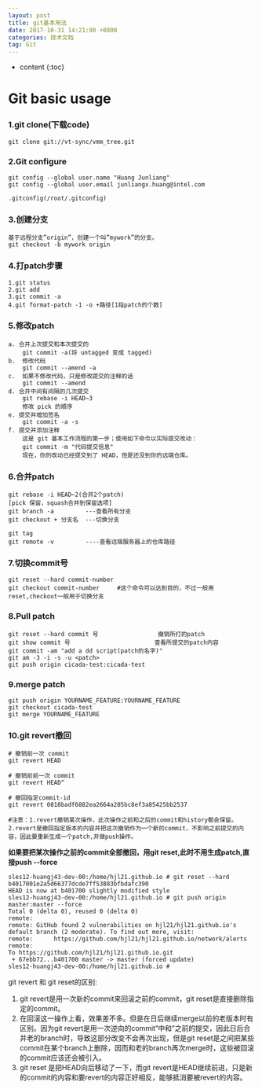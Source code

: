 ```yaml
---
layout: post
title: git基本用法
date: 2017-10-31 14:21:00 +0800
categories: 技术文档
tag: Git
---
```


* content
{:toc}

# Git basic usage

### 1.git clone(下载code)
```shell
git clone git://vt-sync/vmm_tree.git
```

### 2.Git configure
```shell
git config --global user.name "Huang Junliang"
git config --global user.email junliangx.huang@intel.com

.gitconfig(/root/.gitconfig)
```

### 3.创建分支
	基于远程分支”origin”，创建一个叫”mywork”的分支。
	git checkout -b mywork origin

### 4.打patch步骤
```shell
1.git status
2.git add
3.git commit -a
4.git format-patch -1 -o +路径[1指patch的个数]
```

### 5.修改patch
```shell
a. 合并上次提交和本次提交的
    git commit -a(将 untagged 变成 tagged)
b.  修改代码
    git commit --amend -a  
c.  如果不修改代码，只是修改提交的注释的话
    git commit --amend
d. 合并中间有间隔的几次提交
    git rebase -i HEAD~3
    修改 pick 的顺序  
e. 提交并增加签名
    git commit -a -s
f. 提交并添加注释 
    这是 git 基本工作流程的第一步；使用如下命令以实际提交改动：
    git commit -m "代码提交信息"
    现在，你的改动已经提交到了 HEAD，但是还没到你的远端仓库。
```

### 6.合并patch
```shell
git rebase -i HEAD~2(合并2个patch)
[pick 保留，squash合并到保留选项]
git branch -a         ---查看所有分支
git checkout + 分支名  ---切换分支

git tag
git remote -v         ----查看远端服务器上的仓库路径
```

### 7.切换commit号
```shell
git reset --hard commit-number
git checkout commit-number     #这个命令可以达到目的，不过一般用reset,checkout一般用于切换分支
```

### 8.Pull patch
```shell
git reset --hard commit 号                 撤销所打的patch
git show commit 号                        查看所提交的patch内容
git commit -am "add a dd script(patch的名字)"
git am -3 -i -s -u <patch>
git push origin cicada-test:cicada-test
```

### 9.merge patch 
```shell
git push origin YOURNAME_FEATURE:YOURNAME_FEATURE
git checkout cicada-test
git merge YOURNAME_FEATURE
```

### 10.git revert撤回 ###

~~~shell
# 撤销前一次 commit
git revert HEAD                  

# 撤销前前一次 commit
git revert HEAD^

# 撤回指定commit-id
git revert 0818badf6882ea2664a205bc8ef3a85425bb2537

#注意：1.revert撤销某次操作，此次操作之前和之后的commit和history都会保留。2.revert是撤回指定版本的内容并把这次撤销作为一个新的commit，不影响之前提交的内容，因此要重新生成一个patch,并做push操作。
~~~

**如果要把某次操作之前的commit全部撤回，用git reset,此时不用生成patch,直接push --force**

~~~shell
sles12-huangj43-dev-00:/home/hjl21.github.io # git reset --hard b4017001e2a5d66377dcde7ff53883bfbdafc390
HEAD is now at b401700 slightly modified style
sles12-huangj43-dev-00:/home/hjl21.github.io # git push origin master:master --force
Total 0 (delta 0), reused 0 (delta 0)
remote:
remote: GitHub found 2 vulnerabilities on hjl21/hjl21.github.io's default branch (2 moderate). To find out more, visit:
remote:      https://github.com/hjl21/hjl21.github.io/network/alerts
remote:
To https://github.com/hjl21/hjl21.github.io.git
 + 67ebb72...b401700 master -> master (forced update)
sles12-huangj43-dev-00:/home/hjl21.github.io # 
~~~

git revert 和 git reset的区别: 
1. git revert是用一次新的commit来回滚之前的commit，git reset是直接删除指定的commit。 
2. 在回滚这一操作上看，效果差不多。但是在日后继续merge以前的老版本时有区别。因为git  revert是用一次逆向的commit“中和”之前的提交，因此日后合并老的branch时，导致这部分改变不会再次出现，但是git  reset是之间把某些commit在某个branch上删除，因而和老的branch再次merge时，这些被回滚的commit应该还会被引入。 
3. git reset 是把HEAD向后移动了一下，而git revert是HEAD继续前进，只是新的commit的内容和要revert的内容正好相反，能够抵消要被revert的内容。

